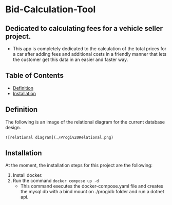 # Bid-Calculation-Tool

## Dedicated to calculating fees for a vehicle seller project.

- This app is completely dedicated to the calculation of the total prices for a car after adding fees and additional costs in a friendly manner that lets the customer get this data in an easier and faster way.

## Table of Contents

- [Definition](#definition)
- [Installation](#installation)

## Definition

The following is an image of the relational diagram for the current database design.

    ![relational diagram](./Progi%20Relational.png)

## Installation

At the moment, the installation steps for this project are the following: 
1. Install docker.
2. Run the command  ```docker compose up -d```
    - This command executes the docker-compose.yaml file and creates the mysql db with a bind mount on ./progidb folder and run a dotnet api.
